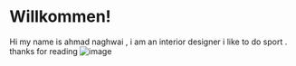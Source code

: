 # Willkommen!
Hi my name is ahmad naghwai , i am an interior designer i like to do sport .
thanks for reading 
![image](https://github.com/Ahmadnaghwai/Ahmadnaghwai/assets/158047663/db2001fa-0acc-4d47-8c33-50a64907e06e)
